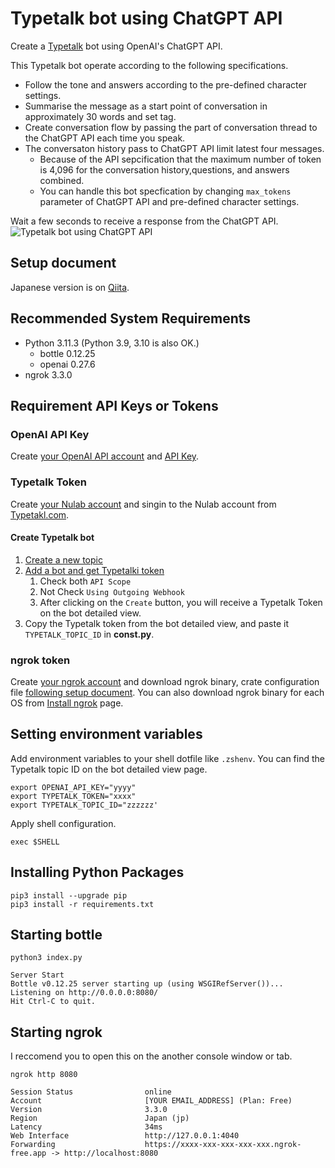# Typetalk bot using ChatGPT API

Create a [Typetalk](https://nulab.com/typetalk/) bot using OpenAI's ChatGPT API.

This Typetalk bot operate according to the following specifications.

- Follow the tone and answers according to the pre-defined character settings.
- Summarise the message as a start point of conversation in approximately 30 words and set tag.
- Create conversation flow by passing the part of conversation thread to the ChatGPT API each time you speak.
- The conversaton history pass to ChatGPT API limit latest four messages.
  - Because of the API sepcification that the maximum number of token is 4,096 for the conversation history,questions, and answers combined.
  - You can handle this bot specfication by changing `max_tokens` parameter of ChatGPT API and pre-defined character settings.

Wait a few seconds to receive a response from the ChatGPT API.
![Typetalk bot using ChatGPT API](https://github.com/revsystem/typetalk-bot-chatgpt/assets/17801281/79fe85de-560a-47dd-a6c4-dbba630d3925)

## Setup document

Japanese version is on [Qiita](https://qiita.com/revsystem/items/ac1d5e0111626755e647).

## Recommended System Requirements

- Python 3.11.3 (Python 3.9, 3.10 is also OK.)
  - bottle 0.12.25
  - openai 0.27.6
- ngrok 3.3.0

## Requirement API Keys or Tokens

### OpenAI API Key

Create [your OpenAI API account](https://beta.openai.com/signup) and [API Key](https://platform.openai.com/account/api-keys).

### Typetalk Token

Create [your Nulab account](https://apps.nulab.com/signup) and singin to the Nulab account from [Typetakl.com](https://typetalk.com/signin/redirect/nulab).

#### Create Typetalk bot

1. [Create a new topic](https://support.nulab.com/hc/en-us/articles/9096358253337)
1. [Add a bot and get Typetalki token](https://developer.nulab.com/docs/typetalk/#)
   1. Check both `API Scope`
   1. Not Check `Using Outgoing Webhook`
   1. After clicking on the `Create` button, you will receive a Typetalk Token on the bot detailed view.
1. Copy the Typetalk token from the bot detailed view, and paste it `TYPETALK_TOPIC_ID` in **const.py**.

### ngrok token

Create [your ngrok account](https://dashboard.ngrok.com/signup) and download ngrok binary, crate configuration file [following setup document](https://dashboard.ngrok.com/get-started/setup).
You can also download ngrok binary for each OS from [Install ngrok](https://ngrok.com/download) page.

## Setting environment variables

Add environment variables to your shell dotfile like `.zshenv`. You can find the Typetalk topic ID on the bot detailed view page.

```shell
export OPENAI_API_KEY="yyyy"
export TYPETALK_TOKEN="xxxx"
export TYPETALK_TOPIC_ID="zzzzzz'
```

Apply shell configuration.

```shell
exec $SHELL
```

## Installing Python Packages

```shell
pip3 install --upgrade pip
pip3 install -r requirements.txt
```

## Starting bottle

```shell
python3 index.py
```

```shell
Server Start
Bottle v0.12.25 server starting up (using WSGIRefServer())...
Listening on http://0.0.0.0:8080/
Hit Ctrl-C to quit.
```

## Starting ngrok

I reccomend you to open this on the another console window or tab.

```shell
ngrok http 8080
```

```shell
Session Status                online
Account                       [YOUR EMAIL_ADDRESS] (Plan: Free)
Version                       3.3.0
Region                        Japan (jp)
Latency                       34ms
Web Interface                 http://127.0.0.1:4040
Forwarding                    https://xxxx-xxx-xxx-xxx-xxx.ngrok-free.app -> http://localhost:8080
```
